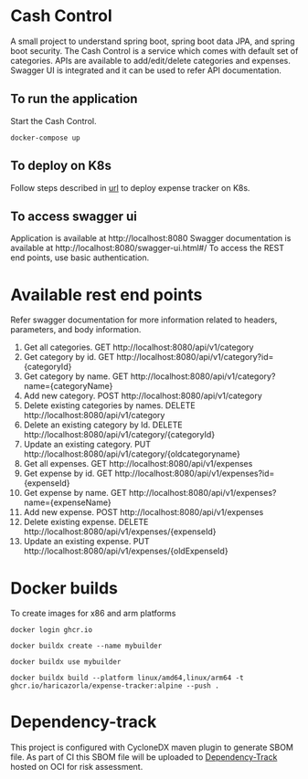 # Cash Control
A small project to understand spring boot, spring boot data JPA, and spring boot security. The Cash Control is a service which comes with default set of categories. APIs are available to add/edit/delete categories and expenses. Swagger UI is integrated and it can be used to refer API documentation.

## To run the application
Start the Cash Control.
```
docker-compose up
```

## To deploy on K8s
Follow steps described in [url](https://github.com/HariCazorla/Kubernetes/tree/master/expense-tracker) to deploy expense tracker on K8s.

## To access swagger ui
Application is available at http://localhost:8080
Swagger documentation is available at http://localhost:8080/swagger-ui.html#/
To access the REST end points, use basic authentication.

# Available rest end points
Refer swagger documentation for more information related to headers, parameters, and body information.
1. Get all categories. GET http://localhost:8080/api/v1/category
2. Get category by id. GET http://localhost:8080/api/v1/category?id={categoryId}
3. Get category by name. GET http://localhost:8080/api/v1/category?name={categoryName}
4. Add new category. POST http://localhost:8080/api/v1/category
5. Delete existing categories by names. DELETE http://localhost:8080/api/v1/category
6. Delete an existing category by Id. DELETE http://localhost:8080/api/v1/category/{categoryId}
7. Update an existing category. PUT http://localhost:8080/api/v1/category/{oldcategoryname}
8. Get all expenses. GET http://localhost:8080/api/v1/expenses
9. Get expense by id. GET http://localhost:8080/api/v1/expenses?id={expenseId}
10. Get expense by name. GET http://localhost:8080/api/v1/expenses?name={expenseName}
11. Add new expense. POST http://localhost:8080/api/v1/expenses
12. Delete existing expense. DELETE http://localhost:8080/api/v1/expenses/{expenseId}
13. Update an existing expense. PUT http://localhost:8080/api/v1/expenses/{oldExpenseId}

# Docker builds

To create images for x86 and arm platforms

```
docker login ghcr.io

docker buildx create --name mybuilder

docker buildx use mybuilder

docker buildx build --platform linux/amd64,linux/arm64 -t ghcr.io/haricazorla/expense-tracker:alpine --push .
```

# Dependency-track

This project is configured with CycloneDX maven plugin to generate SBOM file. As part of CI this SBOM file will
be uploaded to [Dependency-Track](https://dependencytrack.org/) hosted on OCI for risk assessment.
